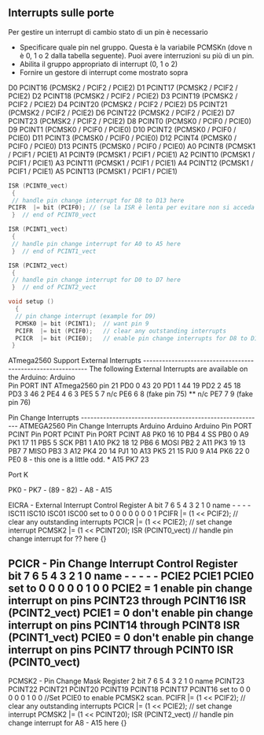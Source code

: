 ## **Interrupts sulle porte**

Per gestire un interrupt di cambio stato di un pin è necessario
-	Specificare quale pin nel gruppo. Questa è la variabile PCMSKn (dove n è 0, 1 o 2 dalla tabella seguente). Puoi avere interruzioni su più di un pin.
-	Abilita il gruppo appropriato di interrupt (0, 1 o 2)
-	Fornire un gestore di interrupt come mostrato sopra

D0	  PCINT16 (PCMSK2 / PCIF2 / PCIE2)
D1	  PCINT17 (PCMSK2 / PCIF2 / PCIE2)
D2	  PCINT18 (PCMSK2 / PCIF2 / PCIE2)
D3	  PCINT19 (PCMSK2 / PCIF2 / PCIE2)
D4	  PCINT20 (PCMSK2 / PCIF2 / PCIE2)
D5	  PCINT21 (PCMSK2 / PCIF2 / PCIE2)
D6	  PCINT22 (PCMSK2 / PCIF2 / PCIE2)
D7	  PCINT23 (PCMSK2 / PCIF2 / PCIE2)
D8	  PCINT0  (PCMSK0 / PCIF0 / PCIE0)
D9	  PCINT1  (PCMSK0 / PCIF0 / PCIE0)
D10	  PCINT2  (PCMSK0 / PCIF0 / PCIE0)
D11	  PCINT3  (PCMSK0 / PCIF0 / PCIE0)
D12	  PCINT4  (PCMSK0 / PCIF0 / PCIE0)
D13	  PCINT5  (PCMSK0 / PCIF0 / PCIE0)
A0	  PCINT8  (PCMSK1 / PCIF1 / PCIE1)
A1	  PCINT9  (PCMSK1 / PCIF1 / PCIE1)
A2	  PCINT10 (PCMSK1 / PCIF1 / PCIE1)
A3	  PCINT11 (PCMSK1 / PCIF1 / PCIE1)
A4	  PCINT12 (PCMSK1 / PCIF1 / PCIE1)
A5	  PCINT13 (PCMSK1 / PCIF1 / PCIE1)

```C++
ISR (PCINT0_vect)
 {
 // handle pin change interrupt for D8 to D13 here
PCIFR  |= bit (PCIF0); // (se la ISR è lenta per evitare non si acceda più al loop a causa di interrupt successivi)
 }  // end of PCINT0_vect

ISR (PCINT1_vect)
 {
 // handle pin change interrupt for A0 to A5 here
 }  // end of PCINT1_vect

ISR (PCINT2_vect)
 {
 // handle pin change interrupt for D0 to D7 here
 }  // end of PCINT2_vect

void setup ()
  { 
  // pin change interrupt (example for D9)
  PCMSK0 |= bit (PCINT1);  // want pin 9
  PCIFR  |= bit (PCIF0);   // clear any outstanding interrupts
  PCICR  |= bit (PCIE0);   // enable pin change interrupts for D8 to D13
 }
```

ATmega2560 Support
External Interrupts ------------------------------------------------------------
The following External Interrupts are available on the Arduino:
Arduino           
  Pin  PORT INT  ATmega2560 pin
  21     PD0  0     43
  20     PD1  1     44
  19     PD2  2     45
  18     PD3  3     46
   2     PE4  4      6
   3     PE5  5      7
 n/c     PE6  6      8  (fake pin 75) **
 n/c     PE7  7      9  (fake pin 76)
 
Pin Change Interrupts ----------------------------------------------------------
ATMEGA2560 Pin Change Interrupts
Arduino              Arduino              Arduino
  Pin  PORT PCINT     Pin   PORT PCINT     Pin   PORT PCINT
  A8     PK0  16       10     PB4   4       SS     PB0   0
  A9     PK1  17       11     PB5   5       SCK    PB1   1
 A10     PK2  18       12     PB6   6       MOSI   PB2   2
 A11     PK3  19       13     PB7   7       MISO   PB3   3
 A12     PK4  20       14     PJ1  10
 A13     PK5  21       15     PJ0   9
 A14     PK6  22        0     PE0   8 - this one is a little odd. *
 A15     PK7  23

Port K

PK0 - PK7 - (89 - 82)  - A8 - A15



EICRA - External Interrupt Control Register A
	bit         7       6       5       4         3           2          1        0
	name        -       -       -       -       ISC11       ISC10      ISC01    ISC00
	set to      0       0       0       0         0           0          0        1
PCIFR |= (1 << PCIF2);   // clear any outstanding interrupts
PCICR |= (1 << PCIE2);   // set change interrupt
PCMSK2 |= (1 << PCINT20);
ISR (PCINT0_vect) // handle pin change interrupt for ?? here {}

PCICR - Pin Change Interrupt Control Register	
	bit         7       6       5       4       3         2          1        0
	name        -       -       -       -       -       PCIE2      PCIE1    PCIE0
	set to      0       0       0       0       0         1          0        0
PCIE2 = 1     enable pin change interrupt on pins PCINT23 through PCINT16              ISR (PCINT2_vect)
PCIE1 = 0     don't enable pin change interrupt on pins PCINT14 through PCINT8      ISR (PCINT1_vect)
PCIE0 = 0     don't enable pin change interrupt on pins PCINT7 through PCINT0	     ISR (PCINT0_vect)
-----------------------------------------------------------------------------------------------------------------------------------------------
PCMSK2 - Pin Change Mask Register 2
bit           7           6           5           4          3            2            1           0
	name       PCINT23     PCINT22     PCINT21     PCINT20     PCINT19     PCINT18      PCINT17     PCINT16
	set to        0           0           0           0           0           1            0           0
//Set PCIE0 to enable PCMSK2 scan.
PCIFR |= (1 << PCIF2);   // clear any outstanding interrupts
PCICR |= (1 << PCIE2);   // set change interrupt
PCMSK2 |= (1 << PCINT20);
ISR (PCINT2_vect) // handle pin change interrupt for A8 - A15 here {}

